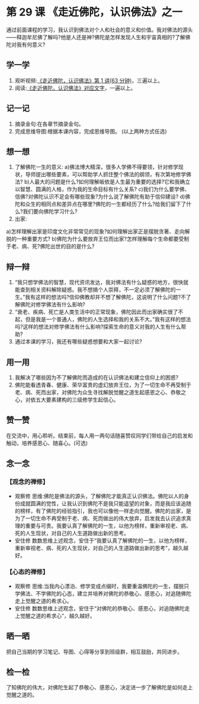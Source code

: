 
# 第 29 课 《走近佛陀，认识佛法》之一

通过前面课程的学习，我认识到佛法对个人和社会的意义和价值。我对佛法的源头——释迦牟尼佛了解吗?他是人还是神?佛陀是怎样发现人生和宇宙真相的?了解佛陀对我有何意义?

## 学一学

1. 观听视频:[《走近佛陀，认识佛法》第 1 讲(63 分钟)](https://www.youtube.com/watch?v=1aPj5bMzuDA)，三遍以上。
2. 阅读:[《走近佛陀，认识佛法》对应文字](./走近佛陀认识佛法#第-33-课)，一遍以上。

## 记一记

1. 摘录金句:在各章节摘录金句。
2. 完成思维导图:根据本课内容，完成思维导图。
   (以上两种方式任选)

## 想一想

1. 了解佛陀一生的意义:
   a)佛法博大精深，很多人学佛不得要领，针对修学现状，导师提出哪些要素，可以帮助学人抓住整个佛法的纲领，有次第地修学佛法?
   b)人最大的问题是什么?如何理解皈依是人生最为重要的选择?它和我确立以智慧、圆满的人格，作为我的生命目标有什么关系?
   c)我们为什么要学佛、信佛?对佛陀认识不足会有哪些现象?为什么说了解佛陀有助于信仰建设?
   d)佛陀和众生的相同点和差异点在哪里?佛陀的一生都经历了什么?给我们留下了什么?我们要向佛陀学习什么?
2. 出家:

a)怎样理解出家是印度文化非常常见的现象?如何理解出家正是摆脱贪著、走向解脱的一种重要方式?
b)佛陀为什么要放弃王位而出家?怎样理解每个生命都要受制于老、病、死?佛陀出世的目的是什么?

## 辩一辩

1. “我只想学佛法的智慧，现代资讯发达，我对佛法有什么疑惑的地方，很快就能查到相关资料解除疑惑。我不想搞个人崇拜，不一定必须了解佛陀的一生。”我有这样的想法吗?信仰佛教却并不想了解佛陀，这说明了什么问题?不了解佛陀对修学佛法有什么影响?
2. “衰老、疾病、死亡是人类生活中的正常现象，佛陀因此而出家确实很了不起，但是我是一个普通人，佛陀的人生选择和我的关系不大。”我有这样的想法吗?这样的想法对修学佛法有什么影响?探索生命的意义对我的人生有什么帮助?
3. 通过本课的学习，我还有哪些疑惑想要和大家一起讨论?

## 用一用

1. 我解决了哪些因为不了解佛陀而造成的在认识佛法和建立信仰上的困惑?
2. 佛陀能看透青春、健康、荣华富贵的虚幻放弃王位，为了一切生命不再受制于老、病、死而出家，对佛陀为众生寻找解脱觉醒之道生起感恩之心、恭敬之心，对依五大要素建构的三级修学生起信心。

## 赞一赞

在交流中，用心聆听。结束前，每人用一两句话随喜赞叹同学们带给自己的启发和触动，培养感恩心、随喜心。(可选)

## 念一念

### 【观念的禅修】

  - 观察修
    思维:佛陀是佛法的源头，了解佛陀才能真正认识佛法。佛陀以人的身份成就圆满的觉性，让我认识到佛陀不是我只能遥望的对象，而是我应该追随的榜样，有了佛陀的经验指引，我也可以像他一样走向觉醒。佛陀的出家，是为了一切生命不再受制于老、病、死而做出的伟大放弃，启发我去认识追求真理的重要与可贵。我要认真了解佛陀的一生，以他为榜样，重新审视老、病、死的人生现状，对自己的人生道路做出新的思考。
  - 安住修
    数数思维上述观念，安住于“我要认真了解佛陀的一生，以他为榜样，重新审视老、病、死的人生现状，对自己的人生道路做出新的思考”，越久越好。

### 【心态的禅修】

  - 观察修
    思维:当我内心漂泊、修学变成点缀时，我要重温佛陀的一生，摆脱只学佛法、不学佛陀的心态，建立并培养对佛陀的恭敬心、感恩心，对追随佛陀走上觉醒之道的希求心。
  - 安住修
    数数思维上述观念，安住于“对佛陀的恭敬心、感恩心，对追随佛陀走上觉醒之道的希求心”，越久越好。

## 晒一晒

把自己当期的学习笔记、导图、心得等分享到班级群，相互鼓励，共同进步。

## 检一检

了知佛陀的伟大，对佛陀生起了恭敬心、感恩心，决定进一步了解佛陀是如何走上觉醒之道的。
